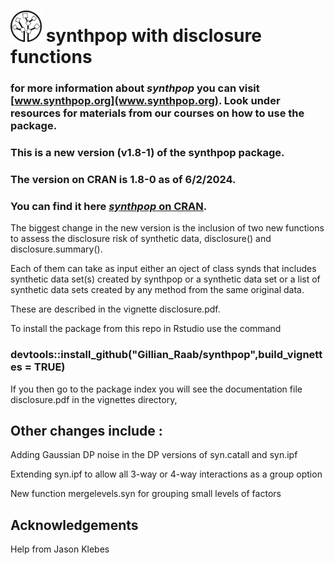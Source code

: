 
# <img src="logo.png" width="50" height="50"> synthpop with disclosure functions

### for more information about _synthpop_ you can visit **[www.synthpop.org](www.synthpop.org)**. Look under resources for materials from our courses on how to use the package.

### This is a new version (v1.8-1) of the synthpop package.

### The version on CRAN is 1.8-0 as of 6/2/2024.

### You can find it here **[_synthpop_ on CRAN](https://CRAN.R-project.org/package=synthpop)**.

The biggest change in the new version is the inclusion of two new functions to assess the disclosure risk of synthetic data, disclosure() and disclosure.summary().

Each of them can take as input either an oject of class synds that includes synthetic data set(s) created by synthpop or a synthetic data set or a list of synthetic data sets created by any method from the same original data.

These are described in the vignette disclosure.pdf.

To install the package from this repo in Rstudio use the command

### devtools::install_github("Gillian_Raab/synthpop",build_vignettes = TRUE) ###

If you then go to the package index you will see the documentation file 
disclosure.pdf in the vignettes directory,
 
 
## Other changes include :
 
 Adding Gaussian DP noise in the DP versions of syn.catall and syn.ipf
 
 Extending syn.ipf to allow all 3-way or 4-way interactions as a group option
 
 New function mergelevels.syn for grouping small levels of factors
 



## Acknowledgements

Help from Jason Klebes

